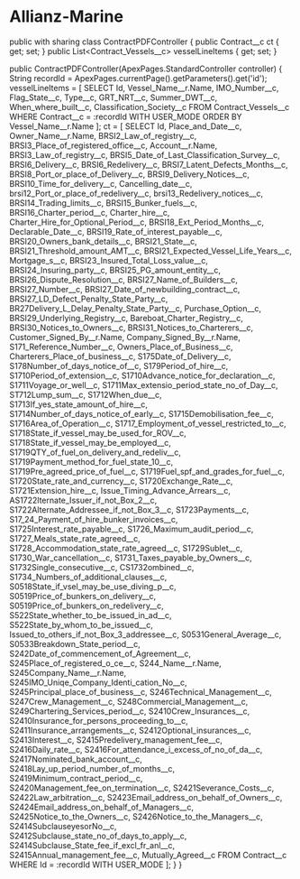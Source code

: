 # Allianz-Marine
public with sharing class ContractPDFController {
  public Contract__c ct { get; set; }
  public List<Contract_Vessels__c> vesselLineItems { get; set; }

  public ContractPDFController(ApexPages.StandardController controller) {
    String recordId = ApexPages.currentPage().getParameters().get('id');
    vesselLineItems = [
      SELECT
        Id,
        Vessel_Name__r.Name,
        IMO_Number__c,
        Flag_State__c,
        Type__c,
        GRT_NRT__c,
        Summer_DWT__c,
        When_where_built__c,
        Classification_Society__c
      FROM Contract_Vessels__c
      WHERE Contract__c = :recordId
      WITH USER_MODE
      ORDER BY Vessel_Name__r.Name
    ];
    ct = [
      SELECT
        Id,
        Place_and_Date__c,
        Owner_Name__r.Name,
        BRSI2_Law_of_registry__c,
        BRSI3_Place_of_registered_office__c,
        Account__r.Name,
        BRSI3_Law_of_registry__c,
        BRSI5_Date_of_Last_Classification_Survey__c,
        BRSI6_Delivery__c,
        BRSI6_Redelivery__c,
        BRSI7_Latent_Defects_Months__c,
        BRSI8_Port_or_place_of_Delivery__c,
        BRSI9_Delivery_Notices__c,
        BRSI10_Time_for_delivery__c,
        Cancelling_date__c,
        brsi12_Port_or_place_of_redelivery__c,
        brsi13_Redelivery_notices__c,
        BRSI14_Trading_limits__c,
        BRSI15_Bunker_fuels__c,
        BRSI16_Charter_period__c,
        Charter_hire__c,
        Charter_Hire_for_Optional_Period__c,
        BRSI18_Ext_Period_Months__c,
        Declarable_Date__c,
        BRSI19_Rate_of_interest_payable__c,
        BRSI20_Owners_bank_details__c,
        BRSI21_State__c,
        BRSI21_Threshold_amount_AMT__c,
        BRSI21_Expected_Vessel_Life_Years__c,
        Mortgage_s__c,
        BRSI23_Insured_Total_Loss_value__c,
        BRSI24_Insuring_party__c,
        BRSI25_PG_amount_entity__c,
        BRSI26_Dispute_Resolution__c,
        BRSI27_Name_of_Builders__c,
        BRSI27_Number__c,
        BRSI27_Date_of_newbuilding_contract__c,
        BRSI27_LD_Defect_Penalty_State_Party__c,
        BR27Delivery_L_Delay_Penalty_State_Party__c,
        Purchase_Option__c,
        BRSI29_Underlying_Registry__c,
        Bareboat_Charter_Registry__c,
        BRSI30_Notices_to_Owners__c,
        BRSI31_Notices_to_Charterers__c,
        Customer_Signed_By__r.Name,
        Company_Signed_By__r.Name,
        S171_Reference_Number__c,
        Owners_Place_of_Business__c,
        Charterers_Place_of_business__c,
        S175Date_of_Delivery__c,
        S178Number_of_days_notice_of__c,
        S179Period_of_hire__c,
        S1710Period_of_extension__c,
        S1710Advance_notice_for_declaration__c,
        S1711Voyage_or_well__c,
        S1711Max_extensio_period_state_no_of_Day__c,
        ST712Lump_sum__c,
        S1712When_due__c,
        S1713If_yes_state_amount_of_hire__c,
        S1714Number_of_days_notice_of_early__c,
        S1715Demobilisation_fee__c,
        S1716Area_of_Operation__c,
        S1717_Employment_of_vessel_restricted_to__c,
        S1718State_if_vessel_may_be_used_for_ROV__c,
        S1718State_if_vessel_may_be_employed__c,
        S1719QTY_of_fuel_on_delivery_and_redeliv__c,
        S1719Payment_method_for_fuel_state_10__c,
        S1719Pre_agreed_price_of_fuel__c,
        S1719Fuel_spf_and_grades_for_fuel__c,
        S1720State_rate_and_currency__c,
        S1720Exchange_Rate__c,
        S1721Extension_hire__c,
        Issue_Timing_Advance_Arrears__c,
        AS1722lternate_Issuer_if_not_Box_2__c,
        S1722Alternate_Addressee_if_not_Box_3__c,
        S1723Payments__c,
        S17_24_Payment_of_hire_bunker_invoices__c,
        S1725Interest_rate_payable__c,
        S1726_Maximum_audit_period__c,
        S1727_Meals_state_rate_agreed__c,
        S1728_Accommodation_state_rate_agreed__c,
        S1729Sublet__c,
        S1730_War_cancellation__c,
        S1731_Taxes_payable_by_Owners__c,
        S1732Single_consecutive__c,
        CS1732ombined__c,
        S1734_Numbers_of_additional_clauses__c,
        S0518State_if_vsel_may_be_use_diving_p__c,
        S0519Price_of_bunkers_on_delivery__c,
        S0519Price_of_bunkers_on_redelivery__c,
        S522State_whether_to_be_issued_in_ad__c,
        S522State_by_whom_to_be_issued__c,
        Issued_to_others_if_not_Box_3_addressee__c,
        S0531General_Average__c,
        S0533Breakdown_State_period__c,
        S242Date_of_commencement_of_Agreement__c,
        S245Place_of_registered_o_ce__c,
        S244_Name__r.Name,
        S245Company_Name__r.Name,
        S245IMO_Uniqe_Company_Identi_cation_No__c,
        S245Principal_place_of_business__c,
        S246Technical_Management__c,
        S247Crew_Management__c,
        S248Commercial_Management__c,
        S249Chartering_Services_period__c,
        S2410Crew_Insurances__c,
        S2410Insurance_for_persons_proceeding_to__c,
        S2411Insurance_arrangements__c,
        S2412Optional_insurances__c,
        S2413Interest__c,
        S2415Predelivery_management_fee__c,
        S2416Daily_rate__c,
        S2416For_attendance_i_excess_of_no_of_da__c,
        S2417Nominated_bank_account__c,
        S2418Lay_up_period_number_of_months__c,
        S2419Minimum_contract_period__c,
        S2420Management_fee_on_termination__c,
        S2421Severance_Costs__c,
        S2422Law_arbitration__c,
        S2423Email_address_on_behalf_of_Owners__c,
        S2424Email_address_on_behalf_of_Managers__c,
        S2425Notice_to_the_Owners__c,
        S2426Notice_to_the_Managers__c,
        S2414SubclauseyesorNo__c,
        S2412Subclause_state_no_of_days_to_apply__c,
        S2414Subclause_State_fee_if_excl_fr_anl__c,
        S2415Annual_management_fee__c,
        Mutually_Agreed__c
        FROM Contract__c
      WHERE Id = :recordId
      WITH USER_MODE
    ];
  }
}
